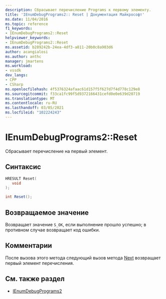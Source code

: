 ```yaml
---
description: Сбрасывает перечисление Programs к первому элементу.
title: 'IEnumDebugPrograms2:: Reset | Документация Майкрософт'
ms.date: 11/04/2016
ms.topic: reference
f1_keywords:
- IEnumDebugPrograms2::Reset
helpviewer_keywords:
- IEnumDebugPrograms2::Reset
ms.assetid: b289242b-24ea-4df3-a811-20b0c8a903d6
author: acangialosi
ms.author: anthc
manager: jmartens
ms.workload:
- vssdk
dev_langs:
- CPP
- CSharp
ms.openlocfilehash: 4f5376324afaac61d157f5f627d7f4d778c129e8
ms.sourcegitcommit: f33ca1fc99f5d9372166431cefd0e0e639d20719
ms.translationtype: MT
ms.contentlocale: ru-RU
ms.lasthandoff: 03/05/2021
ms.locfileid: "102224243"
---
```

# <a name="ienumdebugprograms2reset"></a>IEnumDebugPrograms2::Reset
Сбрасывает перечисление на первый элемент.

## <a name="syntax"></a>Синтаксис

```cpp
HRESULT Reset(
   void
);
```

```csharp
int Reset();
```

## <a name="return-value"></a>Возвращаемое значение
 Возвращает значение `S_OK`, если выполнение прошло успешно; в противном случае возвращает код ошибки.

## <a name="remarks"></a>Комментарии
 После вызова этого метода следующий вызов метода [Next](../../../extensibility/debugger/reference/ienumdebugprograms2-next.md) возвращает первый элемент перечисления.

## <a name="see-also"></a>См. также раздел
- [IEnumDebugPrograms2](../../../extensibility/debugger/reference/ienumdebugprograms2.md)
